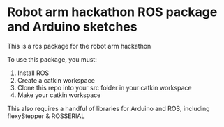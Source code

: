 # Robot arm hackathon ROS package and Arduino sketches #

This is a ros package for the robot arm hackathon

To use this package, you must:

1) Install ROS
2) Create a catkin workspace
3) Clone this repo into your src folder in your catkin workspace
4) Make your catkin workspace

This also requires a handful of libraries for Arduino and ROS, including flexyStepper & ROSSERIAL
